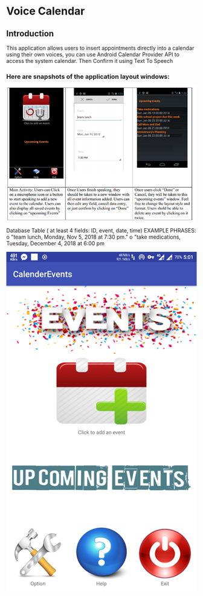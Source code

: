 # Voice Calendar

## Introduction
This application allows users to insert appointments directly into a calendar using their own voices, you can use Android Calendar Provider API to access the system calendar.
Then Confirm it using Text To Speech


### Here are snapshots of the application layout windows:
![](1.png)

Database Table ( at least 4 fields: ID, event, date, time)
EXAMPLE PHRASES:
    o "team lunch, Monday, Nov 5, 2018 at 7:30 pm."
    o "take medications, Tuesday, December 4, 2018 at 6:00 pm

![](2.png)
